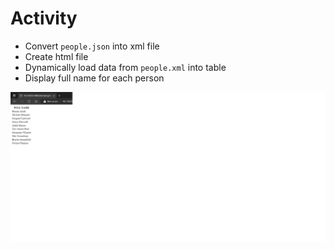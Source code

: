# Activity

- Convert `people.json` into xml file
- Create html file
- Dynamically load data from `people.xml` into table
- Display full name for each person

![image info](../assignments/output.png)

